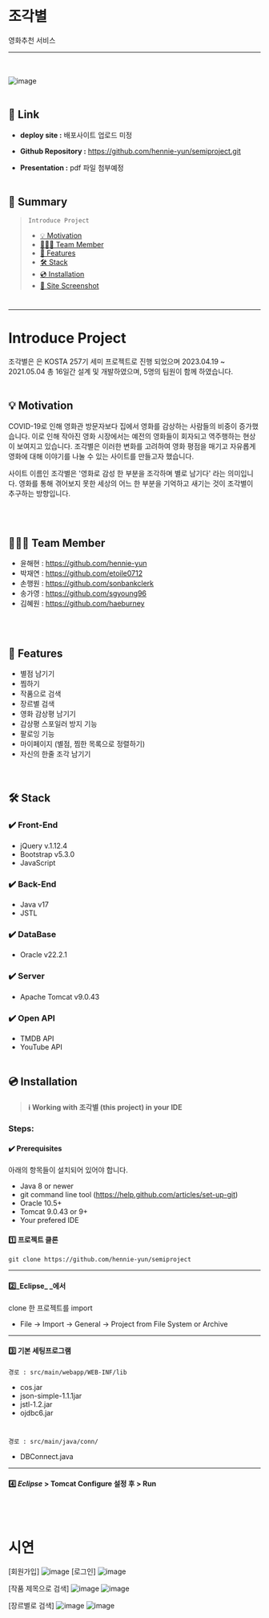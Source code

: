 # **조각별** 
영화추천 서비스
* * *
<br><br/>
![image](https://github.com/hennie-yun/semiproject/assets/129652734/c13bc245-1717-49e6-b15a-f71342278315)
<br><br/>
## 🔗 Link
- **deploy site :** 배포사이트 업로드 미정

- **Github Repository :** 
https://github.com/hennie-yun/semiproject.git
  
- **Presentation :** pdf 파일 첨부예정
<br><br/>
## 📖 Summary
> ```Introduce Project```
>  - [💡 Motivation](#-motivation)
>  - [🧑🏻‍💻 Team Member](#-team-member) 
>  - [📌 Features](#-features)  
>  - [🛠 Stack](#-stack)
>  - [💿 Installation](#-installation)  
>  - [📸 Site Screenshot](#-site-screenshot)

#
* * *
#
# Introduce Project
조각별은 은 KOSTA 257기 세미 프로젝트로 진행 되었으며 
2023.04.19 ~ 2021.05.04 총 16일간 설계 및 개발하였으며, 5명의 팀원이 함께 하였습니다.
<br><br/>
## 💡 Motivation

COVID-19로 인해 영화관 방문자보다 집에서 영화를 감상하는 사람들의 비중이 증가했습니다. 이로 인해 작아진 영화 시장에서는 예전의 영화들이 회자되고 역주행하는 현상이 보여지고 있습니다. 조각별은 이러한 변화를 고려하여 영화 평점을 매기고 자유롭게 영화에 대해 이야기를 나눌 수 있는 사이트를 만들고자 했습니다. 

사이트 이름인 조각별은 '영화로 감성 한 부분을 조각하며 별로 남기다' 라는 의미입니다. 영화를 통해 겪어보지 못한 세상의 어느 한 부분을 기억하고 새기는 것이 조각별이 추구하는 방향입니다. 

<br><br/>
## 🧑🏻‍💻 Team Member
- 윤해현 : https://github.com/hennie-yun
- 박재연 : https://github.com/etoile0712
- 손행원 : https://github.com/sonbankclerk
- 송가영 : https://github.com/sgyoung96
- 김혜원 : https://github.com/haeburney

<br><br/>
## 📌 Features
- 별점 남기기 
- 찜하기
- 작품으로 검색 
- 장르별 검색
- 영화 감상평 남기기 
- 감상평 스포일러 방지 기능
- 팔로잉 기능
- 마이페이지 (별점, 찜한 목록으로 정렬하기) 
- 자신의 한줄 조각 남기기  
<br><br/>
## 🛠 Stack
### ✔️ Front-End
- jQuery v.1.12.4
- Bootstrap v5.3.0
- JavaScript

### ✔️ Back-End
- Java v17
- JSTL

### ✔️ DataBase
- Oracle v22.2.1

### ✔️ Server
- Apache Tomcat v9.0.43

### ✔️ Open API 
- TMDB API
- YouTube API
<br><br/>


## 💿 Installation

> #### ℹ️ Working with 조각별 (this project) in your IDE

### Steps:
#### ✔️ Prerequisites
아래의 항목들이 설치되어 있어야 합니다.
- Java 8 or newer
- git command line tool (https://help.github.com/articles/set-up-git)
- Oracle 10.5+
- Tomcat 9.0.43 or 9+
- Your prefered IDE


#### 1️⃣ 프로젝트 클론
~~~ 
git clone https://github.com/hennie-yun/semiproject
~~~
---
#### 2️⃣_Eclipse_ _에서   
clone 한 프로젝트를 import  

- File -> Import -> General -> Project from File System or Archive
---
#### 3️⃣ 기본 세팅프로그램
    경로 : src/main/webapp/WEB-INF/lib
   - cos.jar
   - json-simple-1.1.1jar
   - jstl-1.2.jar
   - ojdbc6.jar
   #
    경로 : src/main/java/conn/
   - DBConnect.java
   
---
#### 4️⃣ _Eclipse_ > Tomcat Configure 설정 후 > Run
<br><br/>



# **시연**
[회원가입]
![image](https://github.com/hennie-yun/semiproject/assets/129652734/9b8005ac-28ad-48b3-962c-92d771a25071)
[로그인]
![image](https://github.com/hennie-yun/semiproject/assets/129652734/1fc5c859-c111-4590-8a2d-3c656dcc374c)

[작품 제목으로 검색]
![image](https://github.com/hennie-yun/semiproject/assets/129652734/5583438d-b04d-411c-baba-6f98ec748995)
![image](https://github.com/hennie-yun/semiproject/assets/129652734/43477558-f349-4698-afec-467bfd0c4744)

[장르별로 검색]
![image](https://github.com/hennie-yun/semiproject/assets/129652734/b8cb9346-86e7-4525-bcd2-ac53be8324af)
![image](https://github.com/hennie-yun/semiproject/assets/129652734/ce14d018-5884-42ee-bc96-ef35f4321617)

